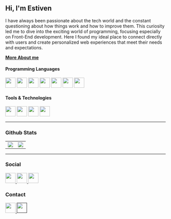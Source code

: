 ## Hi, I'm Estiven

<p>
  I have always been passionate about the tech world and the constant questioning about how things work and how to improve them. This curiosity led me to dive into the exciting world of programming, focusing especially on Front-End development. Here I found my ideal place to connect directly with users and create personalized web experiences that meet their needs and expectations.
</p>

<a href="https://www.linkedin.com/in/estivenvalencia/#about">__More About me__<a/>

<h4>Programming Languages</h4>
<p>
  <img src="https://img.shields.io/badge/NEXT_JS-000000?style=for-the-badge&logo=nextdotjs&logoColor=white" height="32px" />
  <img src="https://img.shields.io/badge/react_js-087EA4?style=for-the-badge&logo=react&logoColor=white" height="32px" />
  <img src="https://img.shields.io/badge/TypeScript-2F76C4?style=for-the-badge&logo=typescript&logoColor=white" height="32px" />
  <img src="https://img.shields.io/badge/JavaScript-F7DF1E?style=for-the-badge&logo=javascript&logoColor=black" height="32px" />
  <img src="https://img.shields.io/badge/sass-CF649A?style=for-the-badge&logo=sass&logoColor=white" height="32px" />
  <img src="https://img.shields.io/badge/CSS3-1572B6?style=for-the-badge&logo=css3&logoColor=white" height="32px" />
  <img src="https://img.shields.io/badge/HTML5-E34F26?style=for-the-badge&logo=html5&logoColor=white" height="32px" />
  
</p>

<h4>Tools & Technologies</h4>
<p>
  <img src="https://img.shields.io/badge/Git-F05032?style=for-the-badge&logo=git&logoColor=white" height="32px" />
  <img src="https://img.shields.io/badge/GitHub-100000?style=for-the-badge&logo=github&logoColor=white" height="32px" />
  <img src="https://img.shields.io/badge/FIGMA-F24E1E?style=for-the-badge&logo=figma&logoColor=white" height="32px" />
  <img src="https://img.shields.io/badge/VERCEL-000000?style=for-the-badge&logo=vercel&logoColor=white" height="32px" />
</p>

---

### Github Stats

<table>
  <tr>
    <td valign="top" >
      <img src="https://github-readme-stats.vercel.app/api/top-langs/?username=devEstivenValencia&theme=ayu-mirage&card_width=450em&layout=compact"/>
    </td>
    <td valign="top" >
      <img src="https://github-readme-stats.vercel.app/api?username=devEstivenValencia&show_icons=true&theme=ayu-mirage&hide=stars,issues&count_private=true&card_width=450em"/>
    </td>
  </tr>
</table>

---

### Social
  <a href="https://www.linkedin.com/in/estivenvalencia/" target="_blank" >
    <img src="https://img.shields.io/badge/LinkedIn-0077B5?style=for-the-badge&logo=linkedin&logoColor=white"height="32px" />
  </a>
    <a href="https://estivenvalencia.co/dev/portfolio" target="_blank" >
      <img src="https://img.shields.io/badge/WEBSITE-FFFFFF?style=for-the-badge&logo=devrant&logoColor=black"height="32px" />
  </a>
  <a href="https://estivenvalencia.co/dev/portfolio" target="_blank" >
    <img src="https://img.shields.io/badge/Portfolio-000000?style=for-the-badge&logo=dev.to&logoColor=white"height="32px" />
  </a>

### Contact
  <a href="mailto:contacto@estivenvalencia.co" target="_blank" >
    <img src="https://img.shields.io/badge/SEND_MAIL-D14836?style=for-the-badge&logo=maildotru&logoColor=white"height="32px" />
  </a>
  <a href="">
    <img src="https://img.shields.io/badge/SEND_MESSAGE-25D366?style=for-the-badge&logo=whatsapp&logoColor=white" height="32px" />
  </a>
